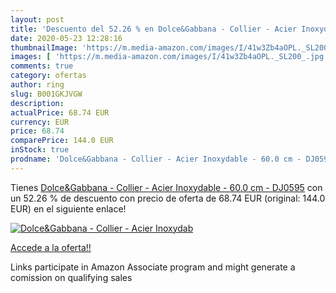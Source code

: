 ```yaml
---
layout: post
title: 'Descuento del 52.26 % en Dolce&Gabbana - Collier - Acier Inoxydab'
date: 2020-05-23 12:28:16
thumbnailImage: 'https://m.media-amazon.com/images/I/41w3Zb4aOPL._SL200_.jpg'
images: [ 'https://m.media-amazon.com/images/I/41w3Zb4aOPL._SL200_.jpg' ]
comments: true
category: ofertas
author: ring
slug: B001GKJVGW
description:
actualPrice: 68.74 EUR
currency: EUR
price: 68.74
comparePrice: 144.0 EUR
inStock: true
prodname: 'Dolce&Gabbana - Collier - Acier Inoxydable - 60.0 cm - DJ0595'
---
```


Tienes [Dolce&Gabbana - Collier - Acier Inoxydable - 60.0 cm - DJ0595](https://www.amazon.fr/dp/B001GKJVGW/?tag=tolees0d-21) con un 52.26 % de descuento con precio de oferta de 68.74 EUR (original: 144.0 EUR) en el siguiente enlace!

[![Dolce&Gabbana - Collier - Acier Inoxydab](https://m.media-amazon.com/images/I/41w3Zb4aOPL._SL200_.jpg)](https://www.amazon.fr/dp/B001GKJVGW/?tag=tolees0d-21)

[Accede a la oferta!!](https://www.amazon.fr/dp/B001GKJVGW/?tag=tolees0d-21)

Links participate in Amazon Associate program and might generate a comission on qualifying sales


